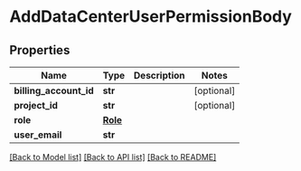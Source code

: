 # AddDataCenterUserPermissionBody

## Properties
Name | Type | Description | Notes
------------ | ------------- | ------------- | -------------
**billing_account_id** | **str** |  | [optional] 
**project_id** | **str** |  | [optional] 
**role** | [**Role**](Role.md) |  | 
**user_email** | **str** |  | 

[[Back to Model list]](../README.md#documentation-for-models) [[Back to API list]](../README.md#documentation-for-api-endpoints) [[Back to README]](../README.md)


